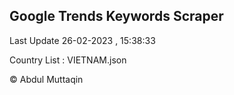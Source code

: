 

## Google Trends Keywords Scraper 
 
Last Update 26-02-2023 , 15:38:33

Country List :
VIETNAM.json



© Abdul Muttaqin 
